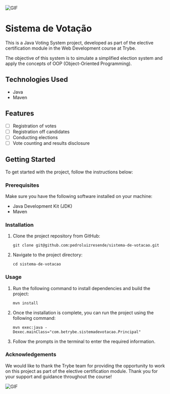 ![GIF](https://i.pinimg.com/originals/1d/59/b2/1d59b2456f9e81c1092dbeddf5d3dca8.gif)

# Sistema de Votação

This is a Java Voting System project, developed as part of the elective certification module in the Web Development course at Trybe.

The objective of this system is to simulate a simplified election system and apply the concepts of OOP (Object-Oriented Programming).

## Technologies Used

- Java
- Maven

## Features

- [ ] Registration of votes
- [ ] Registration off candidates
- [ ] Conducting elections
- [ ] Vote counting and results disclosure

## Getting Started

To get started with the project, follow the instructions below:

### Prerequisites

Make sure you have the following software installed on your machine:

- Java Development Kit (JDK)
- Maven

### Installation

1. Clone the project repository from GitHub:
   ```shell
   git clone git@github.com:pedroluizresende/sistema-de-votacao.git

2. Navigate to the project directory:
   ```shell
   cd sistema-de-votacao

### Usage

1. Run the following command to install dependencies and build the project:
   ```shell
   mvn install

2. Once the installation is complete, you can run the project using the following command:
   ```shell
   mvn exec:java -Dexec.mainClass="com.betrybe.sistemadevotacao.Principal"

3. Follow the prompts in the terminal to enter the required information.

### Acknowledgements
We would like to thank the Trybe team for providing the opportunity to work on this project as part of the elective certification module. Thank you for your support and guidance throughout the course!

![GIF](https://i.pinimg.com/originals/21/11/61/21116158daaeb1459b4ec0758505e1ad.gif)
